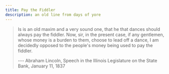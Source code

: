 ```yaml
---
title: Pay the Fiddler
description: an old line from days of yore
---
```


> Is is an old maxim and a very sound one, that he that dances should always pay the fiddler.  Now, sir, in the present case, if any gentlemen, whose money is a burden to them, choose to lead off a dance, I am decidedly opposed to the people's money being used to pay the fiddler.
>
> --- Abraham Lincoln, Speech in the Illinois Legislature on the State Bank, January 11, 1837